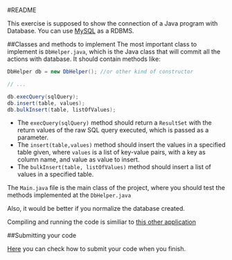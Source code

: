 #README

This exercise is supposed to show the connection of a Java program with Database. You can use [MySQL](http://www.mysql.com/) as a RDBMS.

##Classes and methods to implement
The most important class to implement is `DbHelper.java`, which is the Java class that will commit all the actions with database. It should contain methods like:

```java
DbHelper db = new DbHelper(); //or other kind of constructor

// ...

db.execQuery(sqlQuery);
db.insert(table, values);
db.bulkInsert(table, listOfValues);
```

- The `execQuery(sqlQuery)` method should return a `ResultSet` with the return values of the raw SQL query executed, which is passed as a parameter.
- The `insert(table,values)` method should insert the values in a specified table given, where `values` is a list of key-value pairs, with a key as column name, and value as value to insert.
- The `bulkInsert(table, listOfValues)` method should insert a list of values in a specified table.

The `Main.java` file is the main class of the project, where you should test the methods implemented at the `DbHelper.java`

Also, it would be better if you normalize the database created.

Compiling and running the code is similiar to [this other application](https://github.com/thingslab/Challenges/tree/master/Java/MyString#compilation-and-running-the-code)

##Submitting your code

[Here](https://github.com/thingslab/Challenges#submitting-your-code) you can check how to submit your code when you finish.
